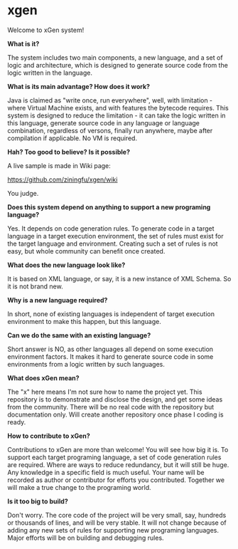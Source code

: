 # xgen
Welcome to xGen system!

<b>What is it?</b>

The system includes two main components, a new language, and a set of logic and architecture, which is designed to generate source code from the logic written in the language.

<b>What is its main advantage? How does it work?</b>

Java is claimed as "write once, run everywhere", well, with limitation - where Virtual Machine exists, and with features the bytecode requires. This system is designed to reduce the limitation - it can take the logic written in this language, generate source code in any language or language combination, regardless of versons, finally run anywhere, maybe after compilation if applicable. No VM is required.

<b>Hah? Too good to believe? Is it possible?</b>

A live sample is made in Wiki page:

https://github.com/ziningfu/xgen/wiki

You judge.

<b>Does this system depend on anything to support a new programing language?</b>

Yes. It depends on code generation rules.  To generate code in a target language in a target execution environment, the set of rules must exist for the target language and environment. Creating such a set of rules is not easy, but whole community can benefit once created.

<b>What does the new language look like?</b>

It is based on XML language, or say, it is a new instance of XML Schema. So it is not brand new.

<b>Why is a new language required?</b>

In short,  none of existing languages is independent of target execution environment to make this happen, but this language.

<b>Can we do the same with an existing language?</b>

Short answer is NO, as other languages all depend on some execution environment factors. It makes it hard to generate source code in some environments from a logic written by such languages.

<b>What does xGen mean?</b>

The "x" here means I'm not sure how to name the project yet. This repository is to demonstrate and disclose the design, and get some ideas from the community. There will be no real code with the repository but documentation only. Will create another repository once phase I coding is ready.

<b>How to contribute to xGen?</b>

Contributions to xGen are more than welcome! You will see how big it is. To support each target programing language, a set of code generation rules are required. Where are ways to reduce redundancy, but it will still be huge. Any knowledge in a specific field is much useful. Your name will be recorded as author or contributor for efforts you contributed. Together we will make a true change to the programing world.

<b>Is it too big to build?</b>

Don't worry. The core code of the project will be very small, say, hundreds or thousands of lines, and will be very stable. It will not change because of adding any new sets of rules for supporting new programing languages. Major efforts will be on building and debugging rules.
